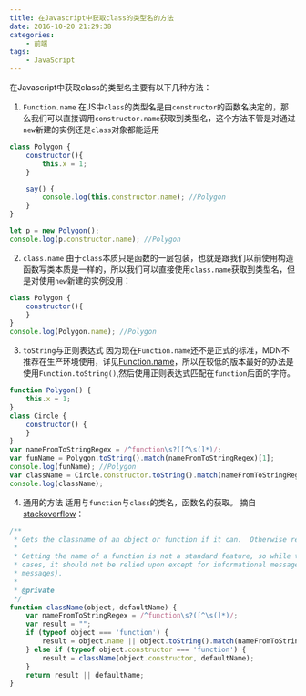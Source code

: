 ```yaml
---
title: 在Javascript中获取class的类型名的方法
date: 2016-10-20 21:29:38
categories:
    - 前端
tags: 
    - JavaScript
---
```


在Javascript中获取class的类型名主要有以下几种方法：
1. `Function.name`
在JS中`class`的类型名是由`constructor`的函数名决定的，那么我们可以直接调用`constructor.name`获取到类型名，这个方法不管是对通过`new`新建的实例还是`class`对象都能适用
```javascript
class Polygon {
    constructor(){
        this.x = 1;
    }

    say() {
        console.log(this.constructor.name); //Polygon
    }
}

let p = new Polygon();
console.log(p.constructor.name); //Polygon
```
2. `class.name`
由于`class`本质只是函数的一层包装，也就是跟我们以前使用构造函数写类本质是一样的，所以我们可以直接使用`class.name`获取到类型名，但是对使用`new`新建的实例没用：
```javascript
class Polygon {
    constructor(){
    }
}
console.log(Polygon.name); //Polygon
```
3. `toString`与正则表达式
因为现在`Function.name`还不是正式的标准，MDN不推荐在生产环境使用，详见[Function.name](https://developer.mozilla.org/zh-CN/docs/Web/JavaScript/Reference/Global_Objects/Function/name)，所以在较低的版本最好的办法是使用`Function.toString()`,然后使用正则表达式匹配在`function`后面的字符。
```javascript
function Polygon() {
    this.x = 1;
}
class Circle {
    constructor() {
    }
}
var nameFromToStringRegex = /^function\s?([^\s(]*)/;
var funName = Polygon.toString().match(nameFromToStringRegex)[1];
console.log(funName); //Polygon
var className = Circle.constructor.toString().match(nameFromToStringRegex)[1];
console.log(className);
```
4. 通用的方法
适用与`function`与`class`的类名，函数名的获取。
摘自[stackoverflow](http://stackoverflow.com/questions/3178892/get-function-name-in-javascript)：
```javascript
/**
 * Gets the classname of an object or function if it can.  Otherwise returns the provided default.
 *
 * Getting the name of a function is not a standard feature, so while this will work in many
 * cases, it should not be relied upon except for informational messages (e.g. logging and Error
 * messages).
 *
 * @private
 */
function className(object, defaultName) {
    var nameFromToStringRegex = /^function\s?([^\s(]*)/;
    var result = "";
    if (typeof object === 'function') {
        result = object.name || object.toString().match(nameFromToStringRegex)[1];
    } else if (typeof object.constructor === 'function') {
        result = className(object.constructor, defaultName);
    }
    return result || defaultName;
}
```